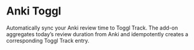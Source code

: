 # Anki Toggl

Automatically sync your Anki review time to Toggl Track. The add-on aggregates
today’s review duration from Anki and idempotently creates a corresponding
Toggl Track entry.
